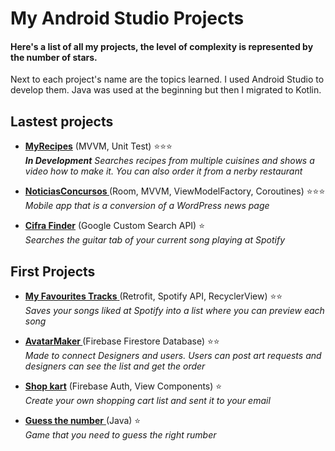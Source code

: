 # My Android Studio Projects

#### Here's a list of all my projects, the level of complexity is represented by the number of stars. 
Next to each project's name are the topics learned. I used Android Studio to develop them. Java was used at the beginning but then I migrated to Kotlin.

## Lastest projects

- [**MyRecipes**](https://github.com/Dannestulla/AndroidStudioProjects/tree/main/MinhasReceitas) (MVVM, Unit Test) ⭐⭐⭐</br>
_**In Development** Searches recipes from multiple cuisines and shows a video how to make it. You can also order it from a nerby restaurant_

- **[NoticiasConcursos ](https://github.com/Dannestulla/AndroidStudioProjects/tree/main/NoticiasConcursos/app/src/main/java/com/example/noticiasconcursos)**(Room, MVVM, ViewModelFactory, Coroutines)  ⭐⭐⭐</br>
_Mobile app that is a conversion of a WordPress news page_

- **[Cifra Finder](https://github.com/Dannestulla/AndroidStudioProjects/tree/main/CifraFinder/app/src/main/java/com/example/cifrafinder)** (Google Custom Search API) ⭐</br>
_Searches the guitar tab of your current song playing at Spotify_

## First Projects 

- [**My Favourites Tracks**  ](https://github.com/Dannestulla/AndroidStudioProjects/tree/main/MyFavouritesTracks)(Retrofit, Spotify API, RecyclerView) ⭐⭐</br>
_Saves your songs liked at Spotify into a list where you can preview each song_

- **[AvatarMaker ](https://github.com/Dannestulla/AndroidStudioProjects/tree/main/AvatarMaker/app/src/main/java/com/example/avatarmaker)** (Firebase Firestore Database) ⭐⭐</br>
_Made to connect Designers and users. Users can post art requests and designers can see the list and get the order_

- [**Shop kart**](https://github.com/Dannestulla/AndroidStudioProjects/tree/main/ListaDeCompras/app/src/main/java/com/example/listadecompras) (Firebase Auth, View Components) ⭐ </br>
_Create your own shopping cart list and sent it to your email_

- [**Guess the number** ](https://github.com/Dannestulla/AndroidStudioProjects/blob/main/AdivinheNumero/app/src/main/java/com/example/adivinhenumero/MainActivity.java)(Java) ⭐ </br>
_Game that you need to guess the right rumber_
